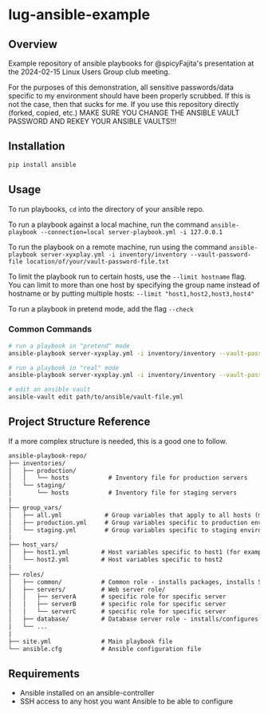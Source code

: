 # lug-ansible-example

## Overview

Example repository of ansible playbooks for @spicyFajita's presentation at the 2024-02-15 Linux Users Group club meeting.

For the purposes of this demonstration, all sensitive passwords/data specific to my environment should have been properly scrubbed.
If this is not the case, then that sucks for me.
If you use this repository directly (forked, copied, etc.) MAKE SURE YOU CHANGE THE ANSIBLE VAULT PASSWORD AND REKEY YOUR ANSIBLE VAULTS!!!

## Installation

```bash
pip install ansible
```

## Usage

To run playbooks, `cd` into the directory of your ansible repo.

To run a playbook against a local machine, run the command `ansible-playbook --connection=local server-playbook.yml -i 127.0.0.1`

To run the playbook on a remote machine, run using the command `ansible-playbook server-xyxplay.yml -i inventory/inventory --vault-password-file location/of/your/vault-password-file.txt`

To limit the playbook run to certain hosts, use the `--limit hostname` flag. You can limit to more than one host by specifying the group name instead of hostname or by putting multiple hosts: `--limit "host1,host2,host3,host4"`

To run a playbook in pretend mode, add the flag `--check`

### Common Commands

```bash
# run a playbook in "pretend" mode 
ansible-playbook server-xyxplay.yml -i inventory/inventory --vault-password-file location/of/your/vault-password-file.txt --check

# run a playbook in "real" mode
ansible-playbook server-xyxplay.yml -i inventory/inventory --vault-password-file location/of/your/vault-password-file.txt --check

# edit an ansible vault
ansible-vault edit path/to/ansible/vault-file.yml
```

## Project Structure Reference

If a more complex structure is needed, this is a good one to follow.

```txt
ansible-playbook-repo/
├── inventories/
│   ├── production/
│   │   └── hosts           # Inventory file for production servers
│   └── staging/
│       └── hosts           # Inventory file for staging servers
|
├── group_vars/
│   ├── all.yml            # Group variables that apply to all hosts (maybe specify variable {{ ssh_keys }} that will be installed on all hosts)
│   ├── production.yml     # Group variables specific to production environment
│   └── staging.yml        # Group variables specific to staging environment
|
├── host_vars/
│   ├── host1.yml         # Host variables specific to host1 (for example, locked down host - only install {{ senior_ssh_keys }})
│   └── host2.yml         # Host variables specific to host2
|
├── roles/
│   ├── common/           # Common role - installs packages, installs SSH keys, etc. on all servers
│   ├── servers/          # Web server role/
│   │   ├── serverA       # specific role for specific server
│   │   ├── serverB       # specific role for specific server
│   │   └── serverC       # specific role for specific server
│   ├── database/         # Database server role - installs/configures database specific things (percona, mysql, etc)
│   └── ...
|
├── site.yml              # Main playbook file
└── ansible.cfg           # Ansible configuration file
```

## Requirements

- Ansible installed on an ansible-controller
- SSH access to any host you want Ansible to be able to configure
